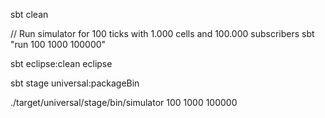 sbt clean

// Run simulator for 100 ticks with 1.000 cells and 100.000 subscribers
sbt "run 100 1000 100000"

sbt eclipse:clean eclipse

sbt stage universal:packageBin

./target/universal/stage/bin/simulator 100 1000 100000
